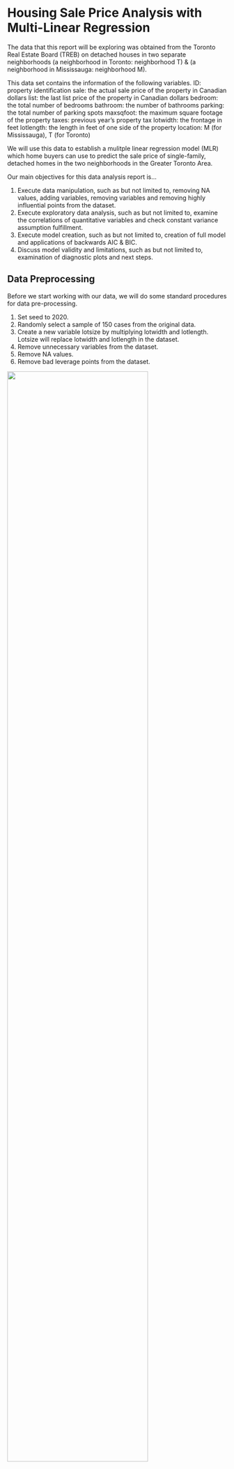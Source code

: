 # Housing Sale Price Analysis with Multi-Linear Regression

The data that this report will be exploring was obtained from the Toronto Real Estate Board (TREB) on detached houses in two separate neighborhoods (a neighborhood in Toronto: neighborhood T) & (a neighborhood in Mississauga: neighborhood M). 

This data set contains the information of the following variables.
ID: property identification
sale: the actual sale price of the property in Canadian dollars
list: the last list price of the property in Canadian dollars
bedroom: the total number of bedrooms
bathroom: the number of bathrooms
parking: the total number of parking spots
maxsqfoot: the maximum square footage of the property
taxes: previous year’s property tax
lotwidth: the frontage in feet
lotlength: the length in feet of one side of the property
location: M (for Mississauga), T (for Toronto)

We will use this data to establish a mulitple linear regression model (MLR) which home buyers can use to predict the sale price of single-family, detached homes in the two neighborhoods in the Greater Toronto Area.

Our main objectives for this data analysis report is…
1. Execute data manipulation, such as but not limited to, removing NA values, adding variables, removing variables and removing highly influential points from the dataset.
2. Execute exploratory data analysis, such as but not limited to, examine the correlations of quantitative variables and check constant variance assumption fulfillment.
3. Execute model creation, such as but not limited to, creation of full model and applications of backwards AIC & BIC.
4. Discuss model validity and limitations, such as but not limited to, examination of diagnostic plots and next steps.

## Data Preprocessing
Before we start working with our data, we will do some standard procedures for data pre-processing.
1. Set seed to 2020.
2. Randomly select a sample of 150 cases from the original data.
3. Create a new variable lotsize by multiplying lotwidth and lotlength. Lotsize will replace lotwidth and lotlength in the dataset.
4. Remove unnecessary variables from the dataset.
5. Remove NA values.
6. Remove bad leverage points from the dataset.

<img src="images/img_1.png" width="80%" height="80%">

7. Run an initial multi-linear regression to identify leverage and influential points.

<img src="images/img_2.png" width="80%" height="80%">

The first line in the output above shows leverage values of the data points to their corresponding ID’s. The second line shows Cook’s distance. As we can see observation 109 has both the highest leverage value and Cook’s distance. Thus, we will remove this point from the dataset, as it may be a bad leverage point. We have now cleaned our dataset. We will use this as our sample moving forward in our analysis. 

## Exploratory Data Analysis

Let us examine the pairwise correlations and scatterplot matrix for all pairs of quantative variables in the data.

<img src="images/img_3.png" width="80%" height="80%">

<img src="images/img_4.png" width="80%" height="80%">

Using the output above, we can describe how each quantitative predictor for sale price rank, in terms of their correlation coefficient from highest to lowest.

1. List (0.9856)
2. Taxes (0.7169)
3. Bathroom (0.6601)
4. Bedroom (0.4810)
5. Lotsize (0.2933)
6. Parking (0.0891)

Looking at the pairwise correlations we can check for multicollinearity between predictor variables. From the results there are no two predictors variables that are highly correlated with each other, enough to remove one of the predictor variables from the dataset.

To confirm this we will produce some vif values, using a threshold of 5 to check for multicollinearity.

<img src="images/img_5.png" width="80%" height="80%">

Since none of the variables have a VIF of over 5, we can conclude that multicollinearity is not an issue with this dataset.

Our scatter plot matrix can give us an idea of which variables to look out for that violate their constant variance assumption. From our output above, we can see that for the scatter plot of sale price and parking, the plots are in the shape of a fan. This shows that as parking numbers increase, there is large variability in the change in sale price. Leading us to think that sales ~ parking will not satisfy the constant variance assumption. We will confirm our observation by examing the diagnostic plots.

<img src="images/img_6.png" width="60%" height="60%">
<img src="images/img_7.png" width="60%" height="60%">

Let us bring out attention to the Scale-Location plot, this plot shows the squared standardized residuals. As we can see it is not a straight line. This shows that the constant variance assumption is not satisfied, confirming our inkling from the scatter plot observations, that sale~price SLR model doesn’t satisfy the constant variance assumption.

## Methods & Model

First we will fit an additive linear regression model with all the available predictor variables for sale price. For our analysis we will be using a benchmark significance level of 5%.

<img src="images/img_8.png" width="70%" height="70%">

From looking a the output above, we can see that the predictors that are significant in the full model are, list, bedroom, taxes and locationT. We will interpret the coefficients of the predictor variable that are significant in the model.

As the list price increases by one Canadian dollar, the sale price is expected to increase by 0.8186 Canadian dollars, holding all other independent predictor variables constant.

As the number of bedrooms increase by one bedroom, the sale price is expected to increase by 30810 Canadian dollars, holding all other independent predictor variables constant.

As the amount of tax increase by one Canadian dollar, the sale price is expected to increase by 20.51 Canadian dollars, holding all other independent predictor variables constant.

When the location is T (Toronto Neighborhood) as opposed to location is M (Mississauga), the sale price is expected to increase by 101600 Canadian dollars, holding all other independent predictor variables constant.

We would now like to compare the full model above with a model created using backwards elimination with AIC.

<img src="images/img_9.png" width="65%" height="65%">
<img src="images/img_10.png" width="75%" height="75%">
<img src="images/img_11.png" width="80%" height="80%">

Below is the final fitted model from Backwards AIC.
<img src="images/img_12.png" width="80%" height="80%">

Let us compare the full model to the Backwards AIC model. Firstly, both the full model and the Backward AIC have statistically significance F test results, indicative from the very small p-values (2.2e-16). In the final Backwards AIC model there model does not include the lotsize variable. Even though the Backwards AIC model has less predictor variables, the adjusted R squared is 0.9791, which is higher than the adjusted R squared of the full model, which is 0.9788. The significance levels for the variables have not changed between the full model and the Backwards AIC. The list variable is still significant to 0%, bedroom variable is still significant to 1%, taxes variable is still significant to 0% and the locationT variable is still significant to 0.1%. The coefficients and intercepts did not change very much when comparing the full model and the Backward AIC model. From these results, it seems that we should omit the lotsize variable from our MLR model, since our adjusted R squared is better without taking it into consideration.

We would also like to execute the model using Backward BIC. The output is shown below…

<img src="images/img_13.png" width="60%" height="60%">
<img src="images/img_14.png" width="60%" height="60%">
<img src="images/img_15.png" width="60%" height="60%">

Below is the final fitted model from Backwards BIC. <br /> 
<img src="images/img_16.png" width="50%" height="50%">

Let us compare the new Backward BIC model to the Backward AIC and the full model. Firstly, both the full model, Backward AIC and the Backward BIC modelhave statistically significance F test results, indicative from the very small p-values (2.2e-16). In the Backward BIC model we only take into account 3 predictor variables; list, taxes and locationT. This means in comparison to our Backward AIC model, we have dropped the variables bedroom and parking. While the Backward AIC and the full model showed the same significance levels for the predictor variables, in the Backward BIC model, the significance level for the list and taxes variable remains at 0%, however the location T variables increased in significance level from 0.1% to 0%, becoming significant for a confidence interval. In the Backwards BIC the intercept is also now newly statistically significant at a level of 0.1%, this was not seen in the full model or the Backward AIC model.

Comparing the adjusted R squared values across the models, it is as follows, Backwards BIC < full model < Backwards AIC; 0.9785 < 0.9788 < 0.9791. Our Backwards AIC model has the highest adjusted R squared value, while our Backwards AIC model has the lowest adjusted R squared value. This makes sense since the Backwards BIC model only takes into account 3 predictor variables, while the Backwards AIC model takes into account 5 predictor variables. When looking at the estimated coefficient values across our models, the same predictor variables have similar coefficient values across the models. It is noteworthy to point out that the estimated intercept in the Backwards BIC model increased from 19660 < 23510 < 74400; full model < Backwards AIC < Backwards BIC. The reason why the Backwards AIC and Backwards BIC models are not the same is because the BIC model penalizes free parameters more strongly.

The decision on which model is the best is still unclear, and also depends on the usage of the intended model. If we are working with big data and computation time is a concern, we may opt for the Backward BIC model that takes into account only 3 predictor variables. IF we want to maximize our adjusted R squared, we would probably opt for the Backward AIC model.

## Discussions & Limitations

In this section we will discuss the validity of the models created in the section above, and run some diagnostics.
Here we output some of the diagnostic plots for the model we obtained in Section III Part III, which is the Backward BIC model.

<img src="images/img_17.png" width="70%" height="70%">

Let us examine the four diagnostic plots outputted above to see whether our MLR assumptions are satisfied.

The first MLR assumption that we would like to satisfy is model linearity. That the mean of the response at each set of values of the predictors is a linear function of the predictors. To see if this assumption is satisfied we will examine the residuals vs fitted plot on the top left of the four plots. For the model linearity assumption to be satisfied we hope to see no trends or patterns in the plot. The trend is straight and centered around zero. Thus, we can determine that our model linearity assumption is satisfied for the Backward BIC mode.

The second MLR assumption that we would like to examine is uncorrelated errors assumption. This means the errors are independent and uncorrelated from each other. To determine if this assumption is satisfied we would have to check the method the data has been collected, or the design of the study. We randomly selected the sample for this study, so randomization has been attempted. There is no randomized treatment allocation. Due to the randomized sample selection, we will loosely say that this assumption has been satisfied.

The third MLR assumption that we would like to examine is the constant variance assumption. This means that the errors at each set of values of the predictors should have equal variances. To see if this assumption is satisfied we will examine the scale-location plot on the bottom left of the four plots. For the constant variance assumption to be satisfied we hope to see no trends in this plot, we look for a null plot. The trend in the Scale-Location plot is straight, except for the beginning of the trend line which dips down slightly. For the most part we can say that the constant variance assumption is fulfilled, given this Scale-Location plot.

The fourth MLR assumption that we would like to examine is the normality of errors assumption. This means that the errors at each set of values of the predictors should be normally distributed. To see if the normal error MLR assumption is satisfied we will examine the plot on the top right of the four plots. For the normality of errors assumption to be satisfied, the data points should closely follow the straight line at a 45 degree angle upwards, any deviation would indicate a lack of error normality. Looking at the Normal Q-Q plot above, we can see that there is deviation from the line at the end of the line, highlighted are the points 43, 17 and 130. These deviations should be considered, so we will not say that the normality of errors assumption is satisfied, but rather something that should be remedied. A possible remedy is to remove the data points 43, 17 and 130 from the dataset.

From the analysis we have done so far, we can see that more work has to be done for us to get to our valid final model.

Some of the next steps I will take to find our final valid model are, to remove some of the data points from the data set that show up in the normal Q-Q plot. Removing these values will hopefully help to achieve the normality of errors assumption, being an effective remedy. Another possible direction we can take to satisfy the normality of errors assumption is to execute a box-cox transformation. This method will find the transformation that makes the transformed variable close to normally distributed. This way we will be able to normalize the errors for each predictor variable, rather than trying to satisfy the error by removing a couple points. However, it is noteworthy that conducting these transformations on the predictor variables does not gurantee an improvement in the results of the MLR.

Another step I would take would be to execute some added variable plots, this will help us visually assess each predictor variable. Using this method will help us determine which predictors to include in the model, beyond the multicollinearity consideration that we did in our analysis above.

In our analysis so far we have used backwards elimination, which removes predictor variables with the largest p-value from the model. In our next step I would also attempt a stepwise regression method, which combines forward and backwards elimination, where at each stage ter,s can be added, dropped and swapped. This will allow for a greater testing and possibility of different subsets of predictor variable outcomes in our final model.

Finally, the last next step I would execute would be some penalized linear regression. If the aim of the model creation would be to create a good enough model with the least amount of variables, I would use the lasso penalty method for the variable selection, as the coefficients are able to shrink to zero. I may opt for ridge regression when I know that most of the predictors will impact the response variable. However, these techniques are optimized for prediction rather than inference, so this should be considered when attempting these methods.

All this considered, before any next steps should be taken, we would need to determine the aim of the final model and what it is trying to achieve. From there we can determine whether we want to place importance on minimizing AIC/BIC values, minimizing adjusted R squared, minimize computation time for a good enough model, or if we want to prioritize inference over predictability.

This concludes the data analysis report. Thank you for reading!
